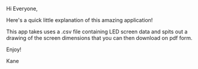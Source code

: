 Hi Everyone,

Here's a quick little explanation of this amazing application!

This app takes uses a .csv file containing LED screen data and spits out a drawing of the screen dimensions that you can then download on pdf form.

Enjoy!

Kane
